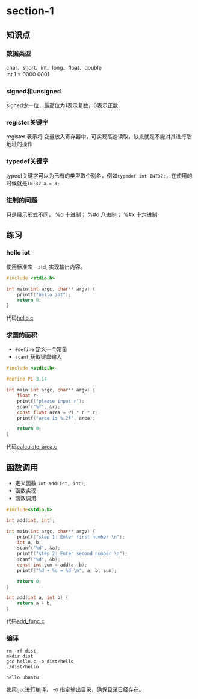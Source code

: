 section-1
===
## 知识点
### 数据类型
char、short、int、long、float、double    
int 1 = 0000 0001

### signed和unsigned
signed少一位，最高位为1表示复数，0表示正数

### register关键字
register 表示将 变量放入寄存器中，可实现高速读取，缺点就是不能对其进行取地址的操作

### typedef关键字
typeof关键字可以为已有的类型取个别名，例如`typedef int INT32;`，在使用的时候就是`INT32 a = 3;`

### 进制的问题
只是展示形式不同， %d 十进制； %#o 八进制； %#x 十六进制

## 练习
### hello iot
使用标准库 - std, 实现输出内容。

```c
#include <stdio.h>

int main(int argc, char** argv) {
    printf("hello iot");
    return 0;
}
```
代码[hello.c](hello.c)

### 求圆的面积
* `#define` 定义一个常量
* `scanf` 获取键盘输入

```c
#include <stdio.h>

#define PI 3.14

int main(int argc, char** argv) {
    float r;
    printf("please input r");
    scanf("%f", &r);
    const float area = PI * r * r;
    printf("area is %.2f", area);

    return 0;
}
```
代码[calculate_area.c](calculate_area.c)

## 函数调用
* 定义函数 `int add(int, int);`
* 函数实现
* 函数调用

```c
#include<stdio.h>

int add(int, int);

int main(int argc, char** argv) {
    printf("step 1: Enter first number \n");
    int a, b;
    scanf("%d", &a);
    printf("step 2: Enter second number \n");
    scanf("%d", &b);
    const int sum = add(a, b);
    printf("%d + %d = %d \n", a, b, sum);

    return 0;
}

int add(int a, int b) {
    return a + b;
}
```
代码[add_func.c](add_func.c)

### 编译
```shell
rm -rf dist
mkdir dist
gcc hello.c -o dist/hello
./dist/hello

hello ubuntu!
```
使用`gcc`进行编译， -o 指定输出目录，确保目录已经存在。
